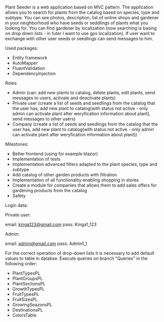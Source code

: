 Plant Seeder is a web application based on MVC pattern. The application allows you to search for plants from the catalog based on species, type and subtype. 
You can see photos, description, list of online shops and gardener in your neighborhood who have seeds or seddlings of plants what you looking for. 
You can find gardener by localization (now searching is basing on drop down lists - in futer I want to use gps localization). If user want to exchange with other user seeds or seedlings can send messages to him.

Used packages:
- Entity framework
- AutoMapper
- FluentValidation
- DependencyInjection
  
Roles:
- Admin (can: add new plants to catalog, delete plants, edit plants, send messages to users, activate and deactivate plants)
- Private user (create a list of seeds and seedlings from the catalog that the user has, add new plant to catalog(with status not active - only admin can activate plant after weryfication information about plant), send messages to other users)
- Company (create a list of seeds and seedlings from the catalog that the user has, add new plant to catalog(with status not active - only admin can activate plant after weryfication information about plant))

Milestones:
- Better frontend (using for example blazor)
- Implementation of tests
- Implementation advanced filters adapted to the plant species, type and subtype
- Add catalog of other garden products with filtration
- Implementation of all functionality enabling shopping in stores
- Create a module for companies that allows them to add sales offers for gardening products from the catalog
- Safety

Login data:

Private user:

email: kinga123@gmail.com
pass: Kinga1_123

Admin: 

email: admin@gmail.com
pass: Admin1_1

For the correct operation of drop-down lists it is necessary to add default values to table in databse. Execute queries on branch "Queries" in the following order:
- PlantTypesPL
- PlantGroupsPL
- PlantSectionsPL
- GrowthTypesPL
- FruitTypesPL
- FruitSizesPL
- GrowingSeazonsPL
- DestinationsPL
- ColorsTable

  







